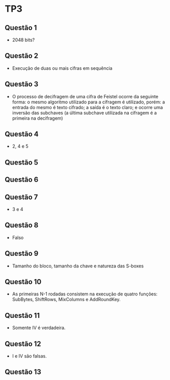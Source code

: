 # TP3

## Questão 1

- 2048 bits?

## Questão 2

- Execução de duas ou mais cifras em sequência

## Questão 3

- O processo de decifragem de uma cifra de Feistel ocorre da seguinte forma: o mesmo algoritmo utilizado para a cifragem é utilizado, porém: a entrada do mesmo é texto cifrado; a saída é o texto claro; e ocorre uma inversão das subchaves (a última subchave utilizada na cifragem é a primeira na decifragem)

## Questão 4

- 2, 4 e 5

## Questão 5

## Questão 6

## Questão 7

- 3 e 4

## Questão 8

- Falso

## Questão 9

- Tamanho do bloco, tamanho da chave e natureza das S-boxes

## Questão 10

- As primeiras N-1 rodadas consistem na execução de quatro funções: SubBytes, ShiftRows, MixColumns e AddRoundKey.

## Questão 11

- Somente IV é verdadeira.

## Questão 12

- I e IV são falsas.

## Questão 13
